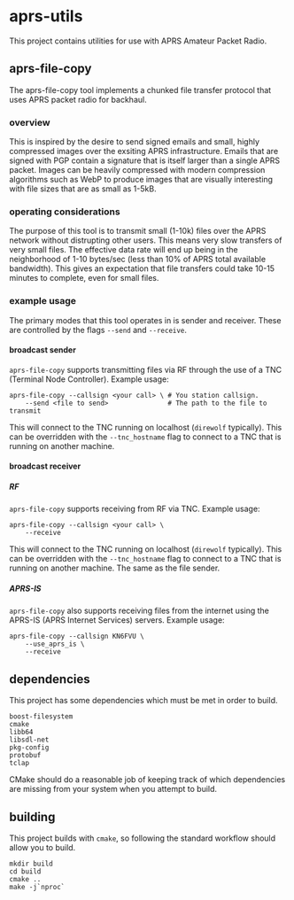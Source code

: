# aprs-utils

This project contains utilities for use with APRS Amateur Packet Radio.

## aprs-file-copy

The aprs-file-copy tool implements a chunked file transfer protocol that
uses APRS packet radio for backhaul.

### overview

This is inspired by the desire to send signed emails and small, highly
compressed images over the exsiting APRS infrastructure. Emails that are signed
with PGP contain a signature that is itself larger than a single APRS packet.
Images can be heavily compressed with modern compression algorithms such as WebP
to produce images that are visually interesting with file sizes that are as
small as 1-5kB.

### operating considerations

The purpose of this tool is to transmit small (1-10k) files over the APRS
network without distrupting other users. This means very slow transfers of very
small files. The effective data rate will end up being in the neighborhood of
1-10 bytes/sec (less than 10% of APRS total available bandwidth). This gives an
expectation that file transfers could take 10-15 minutes to complete, even for
small files.

### example usage

The primary modes that this tool operates in is sender and receiver. These
are controlled by the flags `--send` and `--receive`.

#### broadcast sender

`aprs-file-copy` supports transmitting files via RF through the use of a TNC
(Terminal Node Controller). Example usage:

```
aprs-file-copy --callsign <your call> \ # You station callsign.
    --send <file to send>               # The path to the file to transmit
```

This will connect to the TNC running on localhost (`direwolf` typically). This
can be overridden with the `--tnc_hostname` flag to connect to a TNC that is
running on another machine.

#### broadcast receiver

##### RF

`aprs-file-copy` supports receiving from RF via TNC. Example usage:

```
aprs-file-copy --callsign <your call> \
    --receive
```

This will connect to the TNC running on localhost (`direwolf` typically). This
can be overridden with the `--tnc_hostname` flag to connect to a TNC that is
running on another machine. The same as the file sender.

##### APRS-IS

`aprs-file-copy` also supports receiving files from the internet using the
APRS-IS (APRS Internet Services) servers. Example usage:

```
aprs-file-copy --callsign KN6FVU \
    --use_aprs_is \
    --receive
```

## dependencies

This project has some dependencies which must be met in order to build.

```
boost-filesystem
cmake
libb64
libsdl-net
pkg-config
protobuf
tclap
```

CMake should do a reasonable job of keeping track of which dependencies are
missing from your system when you attempt to build.

## building

This project builds with `cmake`, so following the standard workflow should
allow you to build.

```
mkdir build
cd build
cmake ..
make -j`nproc`
```
